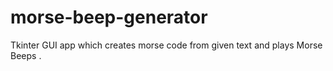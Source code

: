 # morse-beep-generator
Tkinter GUI app which creates morse code from given text and plays Morse Beeps .
